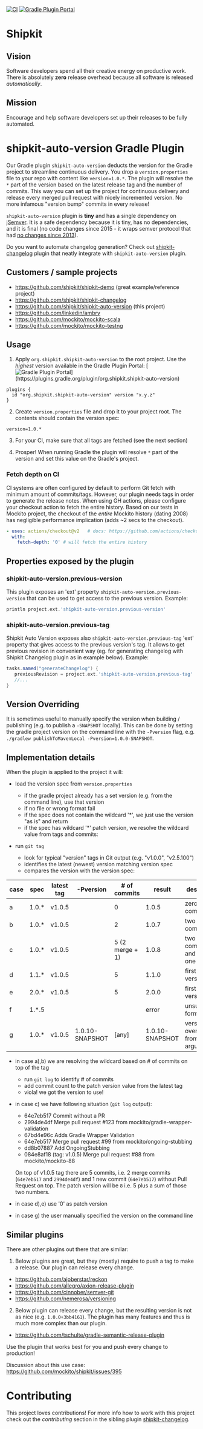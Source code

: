 [![CI](https://github.com/shipkit/shipkit-auto-version/workflows/CI/badge.svg)](https://github.com/shipkit/shipkit-auto-version/actions)
[![Gradle Plugin Portal](https://img.shields.io/maven-metadata/v/https/plugins.gradle.org/m2/org/shipkit/shipkit-auto-version/maven-metadata.xml.svg?label=Version)](https://plugins.gradle.org/plugin/org.shipkit.shipkit-auto-version)

# Shipkit

## Vision

Software developers spend all their creative energy on productive work.
There is absolutely **zero** release overhead because all software is released *automatically*.

## Mission

Encourage and help software developers set up their releases to be fully automated.

# shipkit-auto-version Gradle Plugin

Our Gradle plugin ```shipkit-auto-version``` deducts the version for the Gradle project to streamline continuous delivery.
You drop a ```version.properties``` file to your repo with content like `version=1.0.*`. 
The plugin will resolve the `*` part of the version based on the latest release tag and the number of commits.
This way you can set up the project for continuous delivery and release every merged pull request with nicely incremented version. 
No more infamous "version bump" commits in every release!

```shipkit-auto-version``` plugin is **tiny** and has a single dependency on [jSemver](https://github.com/zafarkhaja/jsemver).
It is a safe dependency because it is tiny, has no dependencies, and it is final (no code changes since 2015 - it wraps semver protocol that had [no changes since 2013](https://github.com/semver/semver/tree/v2.0.0)).

Do you want to automate changelog generation?
Check out [shipkit-changelog](https://github.com/shipkit/shipkit-changelog) plugin that neatly integrate with ```shipkit-auto-version``` plugin.

## Customers / sample projects

- https://github.com/shipkit/shipkit-demo (great example/reference project)
- https://github.com/shipkit/shipkit-changelog
- https://github.com/shipkit/shipkit-auto-version (this project)
- https://github.com/linkedin/ambry
- https://github.com/mockito/mockito-scala
- https://github.com/mockito/mockito-testng

## Usage

1. Apply `org.shipkit.shipkit-auto-version` to the root project.
   Use the *highest* version available in the Gradle Plugin Portal:
   [![Gradle Plugin Portal](https://img.shields.io/maven-metadata/v/https/plugins.gradle.org/m2/org/shipkit/shipkit-auto-version/maven-metadata.xml.svg?label=version:)](https://plugins.gradle.org/plugin/org.shipkit.shipkit-auto-version)

```
plugins {
  id "org.shipkit.shipkit-auto-version" version "x.y.z"
}
```

2. Create `version.properties` file and drop it to your project root.
The contents should contain the version spec:

```
version=1.0.*
```

3. For your CI, make sure that all tags are fetched (see the next section)

4. Prosper! When running Gradle the plugin will resolve `*` part of the version and set this value on the Gradle's project.

### Fetch depth on CI

CI systems are often configured by default to perform Git fetch with minimum amount of commits/tags.
However, our plugin needs tags in order to generate the release notes.
When using GH actions, please configure your checkout action to fetch the entire history.
Based on our tests in Mockito project, the checkout of the *entire* Mockito history (dating 2008)
has negligible performance implication (adds ~2 secs to the checkout).

```yaml
- uses: actions/checkout@v2   # docs: https://github.com/actions/checkout
  with:
    fetch-depth: '0' # will fetch the entire history
```

## Properties exposed by the plugin

### shipkit-auto-version.previous-version
This plugin exposes an 'ext' property `shipkit-auto-version.previous-version` that can be used to get access to the previous version.
Example:

```groovy
println project.ext.'shipkit-auto-version.previous-version'
```
### shipkit-auto-version.previous-tag
Shipkit Auto Version exposes also `shipkit-auto-version.previous-tag` 'ext' property that gives access to the previous
version's tag. It allows to get previous revision in convenient way (eg. for generating changelog with Shipkit Changelog
plugin as in example below).
Example:

```groovy
tasks.named("generateChangelog") {
   previousRevision = project.ext.'shipkit-auto-version.previous-tag'
   //...
}
```

## Version Overriding

It is sometimes useful to manually specify the version when building / publishing (e.g. to publish a `-SNAPSHOT`
locally). This can be done by setting the gradle project version on the command line with the `-Pversion`
flag, e.g. `./gradlew publishToMavenLocal -Pversion=1.0.0-SNAPSHOT`.
 
## Implementation details

When the plugin is applied to the project it will:

 - load the version spec from `version.properties`
    - if the gradle project already has a set version (e.g. from the command line), use that version
    - if no file or wrong format fail
    - if the spec does not contain the wildcard '*', we just use the version "as is" and return
    - if the spec has wildcard '*' patch version, we resolve the wildcard value from tags and commits:
    
 - run `git tag`
    - look for typical "version" tags in Git output (e.g. "v1.0.0", "v2.5.100")
    - identifies the latest (newest) version matching version spec
    - compares the version with the version spec:
 
| case | spec  | latest tag | -Pversion       | # of commits    | result          | description                          |
|------|-------|------------|-----------------|-----------------|-----------------|--------------------------------------|
| a    | 1.0.* | v1.0.5     |                 | 0               | 1.0.5           | zero new commits                     |
| b    | 1.0.* | v1.0.5     |                 | 2               | 1.0.7           | two new commits                      |
| c    | 1.0.* | v1.0.5     |                 | 5 (2 merge + 1) | 1.0.8           | two merge commits and new one on top |
| d    | 1.1.* | v1.0.5     |                 | 5               | 1.1.0           | first x.y.0 version                  |
| e    | 2.0.* | v1.0.5     |                 | 5               | 2.0.0           | first z.0.0 version                  |
| f    | 1.*.5 |            |                 |                 | error           | unsupported format                   |
| g    | 1.0.* | v1.0.5     | 1.0.10-SNAPSHOT | [any]           | 1.0.10-SNAPSHOT | version overridden from CLI argument |

 - in case a),b) we are resolving the wildcard based on # of commits on top of the tag
    - run `git log` to identify # of commits 
    - add commit count to the patch version value from the latest tag
    - viola! we got the version to use!
 - in case c) we have following situation (`git log` output):
    - 64e7eb517 Commit without a PR
    - 2994de4df Merge pull request #123 from mockito/gradle-wrapper-validation
    - 67bd4e96c Adds Gradle Wrapper Validation
    - 64e7eb517 Merge pull request #99 from mockito/ongoing-stubbing
    - dd8b07887 Add OngoingStubbing
    - 084e8af18 (tag: v1.0.5) Merge pull request #88 from mockito/mockito-88
    
    On top of v1.0.5 tag there are 5 commits, i.e. 2 merge commits (`64e7eb517` and `2994de4df`) and 1 new commit 
    (`64e7eb517`) without Pull Request on top. 
    The patch version will be `8` i.e. 5 plus a sum of those two numbers. 

 - in case d),e) use '0' as patch version
 - in case g) the user manually specified the version on the command line

## Similar plugins

There are other plugins out there that are similar:

1. Below plugins are great, but they (mostly) require to push a tag to make a release.
Our plugin can release every change. 
 - https://github.com/ajoberstar/reckon
 - https://github.com/allegro/axion-release-plugin
 - https://github.com/cinnober/semver-git
 - https://github.com/nemerosa/versioning
 
2. Below plugin can release every change, but the resulting version is not as nice (e.g. ```1.0.0+3bb4161```).
The plugin has many features and thus is much more complex than our plugin.  
 - https://github.com/tschulte/gradle-semantic-release-plugin

Use the plugin that works best for you and push every change to production!

Discussion about this use case: https://github.com/mockito/shipkit/issues/395

# Contributing

This project loves contributions!
For more info how to work with this project check out the *contributing* section in the sibling plugin [shipkit-changelog](https://github.com/shipkit/shipkit-changelog#contributing).
